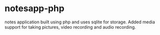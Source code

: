 # notesapp-php
notes application built using php and uses sqlite for storage. Added media support for taking pictures, video recording and audio recording. 
